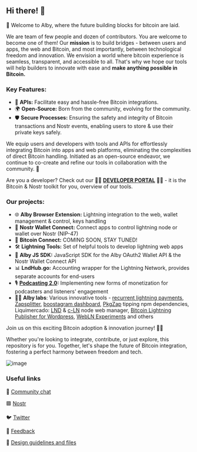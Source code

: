 ## Hi there! 🐝

<!--

**Here are some ideas to get you started:**

🙋‍♀️ A short introduction - what is your organization all about?
🌈 Contribution guidelines - how can the community get involved?
👩‍💻 Useful resources - where can the community find your docs? Is there anything else the community should know?
🍿 Fun facts - what does your team eat for breakfast?
🧙 Remember, you can do mighty things with the power of [Markdown](https://docs.github.com/github/writing-on-github/getting-started-with-writing-and-formatting-on-github/basic-writing-and-formatting-syntax)
-->

 
👋 Welcome to Alby, where the future building blocks for bitcoin are laid.

We are team of few people and dozen of contributors. You are welcome to become one of them!
Our **mission** is to build bridges - between users and apps, the web and Bitcoin, and most importantly, between technological freedom and innovation. 
We envision a world where bitcoin experience is seamless, transparent, and accessible to all. That's why we hope our tools will help builders to innovate with ease and **make anything possible in Bitcoin.**



### Key Features:

- 🔄 **APIs:** Facilitate easy and hassle-free Bitcoin integrations.
- 🌍 **Open-Source:** Born from the community, evolving for the community.
- 🛡️ **Secure Processes:** Ensuring the safety and integrity of Bitcoin transactions and Nostr events, enabling users to store & use their private keys safely. 

We equip users and developers with tools and APIs for effortlessly integrating Bitcoin into apps and web platforms, eliminating the complexities of direct Bitcoin handling. Initiated as an open-source endeavor, we continue to co-create and refine our tools in collaboration with the community. 👥

Are you a developer? Check out our 👨‍💻 **[DEVELOPER PORTAL](https://getalby.com/developerS)** 👨‍💻 - it is the Bitcoin & Nostr toolkit for you, overview of our tools.

### Our projects:

- 🌐 **Alby Browser Extension:** Lightning integration to the web, wallet management & control, keys handling
- 📲 **Nostr Wallet Connect:** Connect apps to control lightning node or wallet over Nostr (NIP-47)
- 🔗 **Bitcoin Connect:** COMING SOON, STAY TUNED!
- 🛠️ **Lightning Tools:** Set of helpful tools to develop lightning web apps
- 🔌 **Alby JS SDK:** JavaScript SDK for the Alby OAuth2 Wallet API & the Nostr Wallet Connect API 
- 📊 **LndHub.go:** Accounting wrapper for the Lightning Network, provides separate accounts for end-users
- 🎙️ **[Podcasting 2.0](https://blog.getalby.com/bitcoin-payments-for-podcasters-with-alby/):** Implementing new forms of monetization for podcasters and listeners' engagement
- 👨‍🔬 **Alby labs**: Various innovative tools - [recurrent lightning payments](https://zapplanner.albylabs.com/), [Zapsplitter](https://zapsplitter.fly.dev/),  [boostagram dashboard](https://saturn.fly.dev/), [PkgZap](https://pkgzap.albylabs.com/) tipping npm dependencies, Liquimercado: [LND](https://liquimercado-lnd.getalby.repl.co/) & [c-LN](https://liquimercado-cln.getalby.repl.co/) node web manager, [Bitcoin Lightning Publisher for Wordpress](https://wordpress.org/plugins/bitcoin-lightning-publisher/?ref=blog.getalby.com), [WebLN Experiments](https://webln.twentyuno.net/invoice) and others



Join us on this exciting Bitcoin adoption & innovation journey! 🚀🌌

Whether you're looking to integrate, contribute, or just explore, this repository is for you. Together, let's shape the future of Bitcoin integration, fostering a perfect harmony between freedom and tech.

![image](https://github.com/getAlby/.github/assets/16482809/0133ee55-39d7-49f8-bc47-1884e5415774)

### Useful links
💬 [Community chat](https://t.me/getalby)

🟪 [Nostr](https://nostr.com/npub1getal6ykt05fsz5nqu4uld09nfj3y3qxmv8crys4aeut53unfvlqr80nfm)

🐦 [Twitter](http://x.com/getalby)

📝 [Feedback](https://feedback.getalby.com/-feature-request)

🎨 [Design guidelines and files](https://github.com/getAlby/media)

